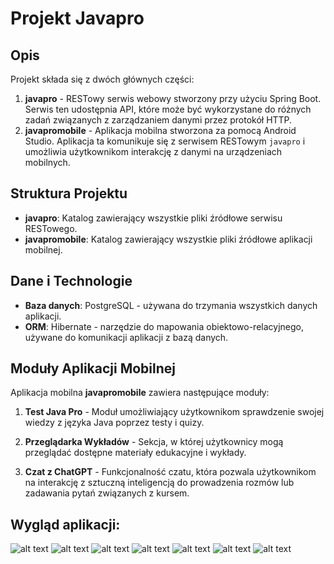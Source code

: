 # Projekt Javapro

## Opis

Projekt składa się z dwóch głównych części:

1. **javapro** - RESTowy serwis webowy stworzony przy użyciu Spring Boot. Serwis ten udostępnia API, które może być wykorzystane do różnych zadań związanych z zarządzaniem danymi przez protokół HTTP.
2. **javapromobile** - Aplikacja mobilna stworzona za pomocą Android Studio. Aplikacja ta komunikuje się z serwisem RESTowym `javapro` i umożliwia użytkownikom interakcję z danymi na urządzeniach mobilnych.

## Struktura Projektu

- **javapro**: Katalog zawierający wszystkie pliki źródłowe serwisu RESTowego.
- **javapromobile**: Katalog zawierający wszystkie pliki źródłowe aplikacji mobilnej.

## Dane i Technologie

- **Baza danych**: PostgreSQL - używana do trzymania wszystkich danych aplikacji.
- **ORM**: Hibernate - narzędzie do mapowania obiektowo-relacyjnego, używane do komunikacji aplikacji z bazą danych.

## Moduły Aplikacji Mobilnej

Aplikacja mobilna **javapromobile** zawiera następujące moduły:

1. **Test Java Pro** - Moduł umożliwiający użytkownikom sprawdzenie swojej wiedzy z języka Java poprzez testy i quizy.

2. **Przeglądarka Wykładów** - Sekcja, w której użytkownicy mogą przeglądać dostępne materiały edukacyjne i wykłady.

3. **Czat z ChatGPT** - Funkcjonalność czatu, która pozwala użytkownikom na interakcję z sztuczną inteligencją do prowadzenia rozmów lub zadawania pytań związanych z kursem.

## Wygląd aplikacji:

![alt text](images/image.png)
![alt text](images/image2.png)
![alt text](images/image3.png)
![alt text](images/image4.png)
![alt text](images/image5.png)
![alt text](images/image6.png)
![alt text](images/image7.png)
